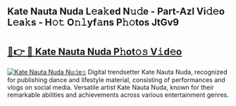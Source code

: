 ## Kate Nauta Nuda L𝚎a𝚔ed N𝚞𝚍e - Part-Azl Vi𝚍𝚎o L𝚎a𝚔s - H𝚘𝚝 O𝚗𝚕yf𝚊ns P𝚑𝚘tos JtGv9

# <h2><a href="http://kf5qhoq.oniu.top/?m=Kate+Nauta+Nuda">🔗👉 🔴 Kate Nauta Nuda P𝚑ot𝚘𝚜 V𝚒d𝚎o</a></h2>

[![Kate Nauta Nuda Nu𝚍e𝚜](https://i.imgur.com/0qMVB7G.gif)](http://kf5qhoq.oniu.top/?m=Kate+Nauta+Nuda)
Digital trendsetter Kate Nauta Nuda, recognized for publishing dance and lifestyle material, consisting of performances and vlogs on social media. Versatile artist Kate Nauta Nuda, known for their remarkable abilities and achievements across various entertainment genres.  
